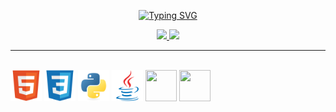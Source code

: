 
<div align="center">  

<a href="https://git.io/typing-svg"><img src="https://readme-typing-svg.demolab.com?font=Fira+Code&pause=1000&color=8F24F7&width=435&lines=I'm+Ronaldd+Matias;Computer+Science+Student;Be+Welcome!" alt="Typing SVG" /></a>
 
<div>
<a href="https://github.com/RonalddMatias">
<img height="180em" src="https://github-readme-stats.vercel.app/api/top-langs/?username=RonalddMatias&layout=compact&langs_count=7&theme=midnight-purple"/>
<img height="180em" src="https://github-readme-stats.vercel.app/api?username=RonalddMatias&show_icons=true&theme=midnight-purple&include_all_commits=true&count_private=true"/>
</div>
 
 <hr>
 
 </div>
<div align="center" style="display: inline-block"><br>
  <img align="center" alt="Rona-HTML" height="50" width="50" src="https://raw.githubusercontent.com/devicons/devicon/master/icons/html5/html5-original.svg">
  <img align="center" alt="Rona-CSS" height="50" width="50" src="https://raw.githubusercontent.com/devicons/devicon/master/icons/css3/css3-original.svg">
  <img align="center" alt="Rona-Python" height="50" width="50" src="https://raw.githubusercontent.com/devicons/devicon/master/icons/python/python-original.svg">
  <img align="center" alt="Rona-Java" height="50" width="50" src="https://raw.githubusercontent.com/devicons/devicon/master/icons/java/java-original.svg">
  <img align="center" height="50" width="50" src="https://cdn.jsdelivr.net/gh/devicons/devicon/icons/bash/bash-original.svg" />
  <img align="center" height="50" width="50" src="https://cdn.jsdelivr.net/gh/devicons/devicon/icons/linux/linux-original.svg" />
</div> 
